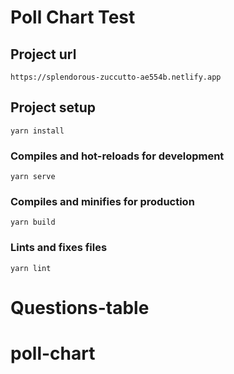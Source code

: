 # Poll Chart Test

## Project url

```
https://splendorous-zuccutto-ae554b.netlify.app
```

## Project setup

```
yarn install
```

### Compiles and hot-reloads for development

```
yarn serve
```

### Compiles and minifies for production

```
yarn build
```

### Lints and fixes files

```
yarn lint
```

# Questions-table
# poll-chart
